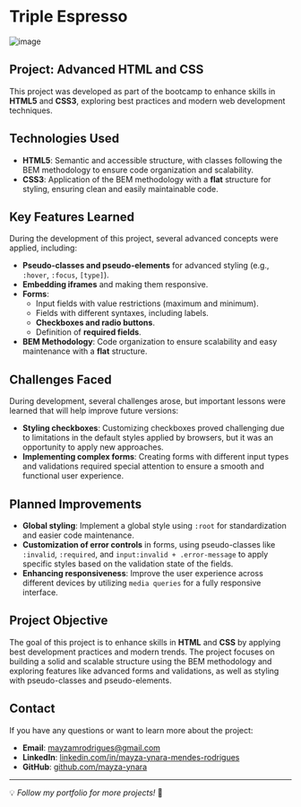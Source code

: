 # Triple Espresso
![image](https://github.com/user-attachments/assets/20e4f557-4811-4e02-8a33-a59836f7732d)

## Project: Advanced HTML and CSS

This project was developed as part of the bootcamp to enhance skills in **HTML5** and **CSS3**, exploring best practices and modern web development techniques.

## Technologies Used

- **HTML5**: Semantic and accessible structure, with classes following the BEM methodology to ensure code organization and scalability.
- **CSS3**: Application of the BEM methodology with a **flat** structure for styling, ensuring clean and easily maintainable code.

## Key Features Learned

During the development of this project, several advanced concepts were applied, including:

- **Pseudo-classes and pseudo-elements** for advanced styling (e.g., `:hover`, `:focus`, `[type]`).
- **Embedding iframes** and making them responsive.
- **Forms**:
  - Input fields with value restrictions (maximum and minimum).
  - Fields with different syntaxes, including labels.
  - **Checkboxes and radio buttons**.
  - Definition of **required fields**.
- **BEM Methodology**: Code organization to ensure scalability and easy maintenance with a **flat** structure.

## Challenges Faced

During development, several challenges arose, but important lessons were learned that will help improve future versions:

- **Styling checkboxes**: Customizing checkboxes proved challenging due to limitations in the default styles applied by browsers, but it was an opportunity to apply new approaches.
- **Implementing complex forms**: Creating forms with different input types and validations required special attention to ensure a smooth and functional user experience.

## Planned Improvements

- **Global styling**: Implement a global style using `:root` for standardization and easier code maintenance.
- **Customization of error controls** in forms, using pseudo-classes like `:invalid`, `:required`, and `input:invalid + .error-message` to apply specific styles based on the validation state of the fields.
- **Enhancing responsiveness**: Improve the user experience across different devices by utilizing `media queries` for a fully responsive interface.


## Project Objective

The goal of this project is to enhance skills in **HTML** and **CSS** by applying best development practices and modern trends. The project focuses on building a solid and scalable structure using the BEM methodology and exploring features like advanced forms and validations, as well as styling with pseudo-classes and pseudo-elements.

## Contact

If you have any questions or want to learn more about the project:

- **Email**: [mayzamrodrigues@gmail.com](mailto:mayzamrodrigues@gmail.com)
- **LinkedIn**: [linkedin.com/in/mayza-ynara-mendes-rodrigues](https://www.linkedin.com/in/mayza-ynara-mendes-rodrigues/)
- **GitHub**: [github.com/mayza-ynara](https://github.com/mayza-ynara)
---
💡 *Follow my portfolio for more projects!* 🚀

